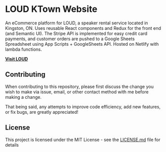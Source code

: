 LOUD KTown Website
==============

An eCommerce platform for LOUD, a speaker rental service located in Kingston, ON. Uses reusable React components and Redux for the front end (and Semantic UI). The Stripe API is implemented for easy credit card payments, and customer orders are pushed to a Google Sheets Spreadsheet using App Scripts + GoogleSheets API. Hosted on Netlify with lambda functions.

**[Visit LOUD](https://www.loudktown.com)**

Contributing
-------

When contributing to this repository, please first discuss the change you wish to make via issue, email, or other contact method with me before making a change.

That being said, any attempts to improve code efficiency, add new features, or fix bugs, are greatly appreciated!

License
--

This project is licensed under the MIT License - see the [LICENSE.md](/LICENSE.md) file for details
